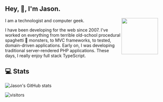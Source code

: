 ## Hey, :wave:, I'm Jason. 

<img align='right' src='https://jasonraimondi.com/misc/me/zombie-ruby-trimmed@2x.png' width='120px'>

I am a technologist and computer geek.

I have been developing for the web since 2007. I've worked on everything from terrible old-school procedural spaghetti :spaghetti: monsters, to MVC frameworks, to tested, domain-driven applications. Early on, I was developing traditional server-rendered PHP applications. These days, I really enjoy full stack TypeScript.

## 💻 Stats

![Jason's GitHub stats](https://github-readme-stats.vercel.app/api?username=jasonraimondi&show_icons=true&locale=en&count_private=true)

![visitors](https://visitor-badge-reloaded.herokuapp.com/badge?page_id=github.com/jasonraimondi&color=00cf00)

